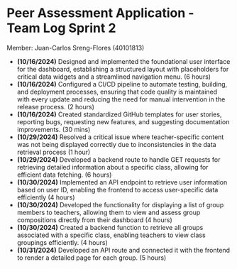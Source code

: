 # Peer Assessment Application \- Team Log Sprint 2

Member: Juan-Carlos Sreng-Flores (40101813)

- **(10/16/2024)** Designed and implemented the foundational user interface for the dashboard, establishing a structured layout with placeholders for critical data widgets and a streamlined navigation menu. (6 hours)  
- **(10/16/2024)** Configured a CI/CD pipeline to automate testing, building, and deployment processes, ensuring that code quality is maintained with every update and reducing the need for manual intervention in the release process. (2 hours)  
- **(10/16/2024)** Created standardized GitHub templates for user stories, reporting bugs, requesting new features, and suggesting documentation improvements. (30 mins)  
- **(10/29/2024)** Resolved a critical issue where teacher-specific content was not being displayed correctly due to inconsistencies in the data retrieval process (1 hour)  
- **(10/29/2024)** Developed a backend route to handle GET requests for retrieving detailed information about a specific class, allowing for efficient data fetching. (6 hours)  
- **(10/30/2024)** Implemented an API endpoint to retrieve user information based on user ID, enabling the frontend to access user-specific data efficiently (4 hours)  
- **(10/30/2024)** Developed the functionality for displaying a list of group members to teachers, allowing them to view and assess group compositions directly from their dashboard (4 hours)  
- **(10/30/2024)** Created a backend function to retrieve all groups associated with a specific class, enabling teachers to view class groupings efficiently. (4 hours)  
- **(10/31/2024)** Developed an API route and connected it with the frontend to render a detailed page for each group. (5 hours)

